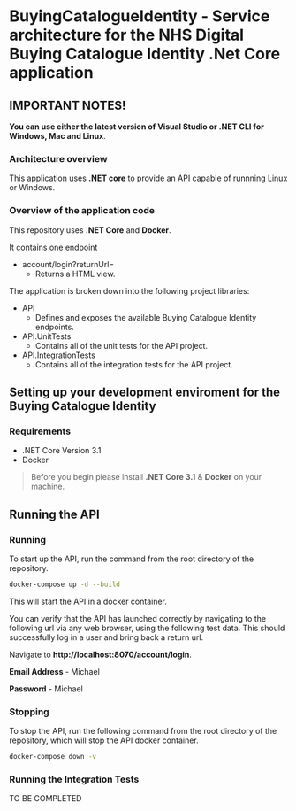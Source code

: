 # BuyingCatalogueIdentity - Service architecture for the NHS Digital Buying Catalogue Identity .Net Core application

## IMPORTANT NOTES!
**You can use either the latest version of Visual Studio or .NET CLI for Windows, Mac and Linux**.

### Architecture overview
This application uses **.NET core** to provide an API capable of runnning Linux or Windows.

### Overview of the application code
This repository uses **.NET Core** and **Docker**.

It contains one endpoint

- account/login?returnUrl=
  - Returns a HTML view.

The application is broken down into the following project libraries:

- API 
  - Defines and exposes the available Buying Catalogue Identity endpoints.
- API.UnitTests
  - Contains all of the unit tests for the API project.
- API.IntegrationTests
  - Contains all of the integration tests for the API project.

## Setting up your development enviroment for the Buying Catalogue Identity

### Requirements

- .NET Core Version 3.1
- Docker

> Before you begin please install **.NET Core 3.1** & **Docker** on your machine.

## Running the API

### Running
To start up the API, run the command from the root directory of the repository.

```bash
docker-compose up -d --build
```

This will start the API in a docker container.

You can verify that the API has launched correctly by navigating to the following url via any web browser, using the following test data. This should successfully log in a user and bring back a return url.

Navigate to **http://localhost:8070/account/login**. 

**Email Address** - Michael

**Password** - Michael

### Stopping 
To stop the API, run the following command from the root directory of the repository, which will stop the API docker container.

```bash
docker-compose down -v
```

### Running the Integration Tests
TO BE COMPLETED